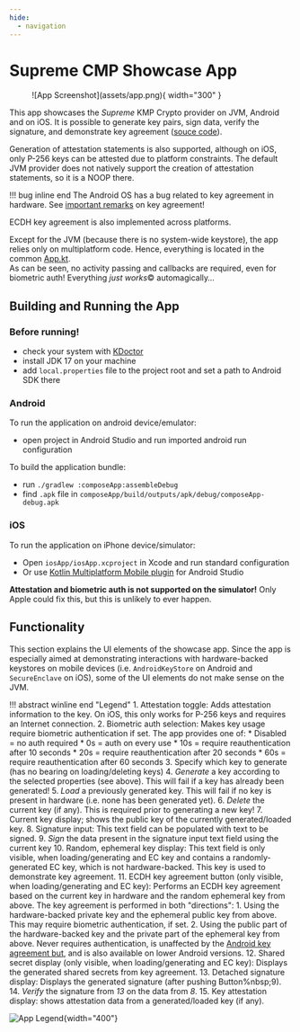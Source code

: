 ```yaml
---
hide:
  - navigation
---
```


# Supreme CMP Showcase App

<figure markdown="span">
![App Screenshot](assets/app.png){ width="300" }
</figure>


This app showcases the _Supreme_ KMP Crypto provider on JVM, Android and on iOS.
It is possible to generate key pairs, sign data, verify the signature, and demonstrate
key agreement ([souce code](https://github.com/a-sit-plus/signum/blob/main/demoapp/)).

Generation of attestation statements is also supported, although on iOS, only P-256 keys can be attested due to platform constraints.
The default JVM provider does not natively support the creation of attestation statements, so it is a NOOP there.

!!! bug inline end
    The Android OS has a bug related to key agreement in hardware. See [important remarks](features.md#android-key-agreement) on key agreement!

ECDH key agreement is also implemented across platforms.

Except for the JVM (because there is no system-wide keystore), the app relies only on multiplatform code.
Hence, everything is located in the common [App.kt](https://github.com/a-sit-plus/signum/blob/main/demoapp/composeApp/src/commonMain/kotlin/at/asitplus/cryptotest/App.kt).  
As can be seen, no activity passing and callbacks are required, even for biometric auth! Everything _just works_&copy; automagically…

## Building and Running the App

### Before running!
- check your system with [KDoctor](https://github.com/Kotlin/kdoctor)
- install JDK 17 on your machine
- add `local.properties` file to the project root and set a path to Android SDK there

### Android
To run the application on android device/emulator:
- open project in Android Studio and run imported android run configuration

To build the application bundle:
- run `./gradlew :composeApp:assembleDebug`
- find `.apk` file in `composeApp/build/outputs/apk/debug/composeApp-debug.apk`

### iOS
To run the application on iPhone device/simulator:
- Open `iosApp/iosApp.xcproject` in Xcode and run standard configuration
- Or use [Kotlin Multiplatform Mobile plugin](https://plugins.jetbrains.com/plugin/14936-kotlin-multiplatform-mobile) for Android Studio

**Attestation and biometric auth is not supported on the simulator!** Only Apple could fix this, but this is unlikely to ever happen.

## Functionality
This section explains the UI elements of the showcase app.
Since the app is especially aimed at demonstrating interactions with hardware-backed keystores on mobile devices
(i.e. `AndroidKeyStore` on Android and `SecureEnclave` on iOS), some of the UI elements do not make sense on the JVM.

!!! abstract winline end "Legend"
    1. Attestation toggle: Adds attestation information to the key. On iOS, this only works for P-256 keys and requires an Internet connection.
    2. Biometric auth selection: Makes key usage require biometric authentication if set. The app provides one of:
        * Disabled = no auth required
        * 0s = auth on every use
        * 10s = require reauthentication after 10 seconds
        * 20s = require reauthentication after 20 seconds
        * 60s = require reauthentication after 60 seconds
    3. Specify which key to generate (has no bearing on loading/deleting keys)
    4. _Generate_ a key according to the selected properties (see above). This will fail if a key has already been generated!
    5. _Load_ a previously generated key. This will fail if no key is present in hardware (i.e. none has been generated yet).
    6. _Delete_ the current key (if any). This is required prior to generating a new key!
    7. Current key display; shows the public key of the currently generated/loaded key.
    8. Signature input: This text field can be populated with text to be signed.
    9. _Sign_ the data present in the signature input text field using the current key
    10. Random, ephemeral key display: This text field is only visible, when loading/generating and EC key and contains a randomly-generated
    EC key, which is not hardware-backed. This key is used to demonstrate key agreement.
    11. ECDH key agreement button (only visible, when loading/generating and EC key): Performs an ECDH key agreement based on the current key in hardware and the random ephemeral key from above.
    The key agreement is performed in both "directions":
        1. Using the hardware-backed private key and the ephemeral public key from above. This may require biometric authentication, if set.
        2. Using the public part of the hardware-backed key and the private part of the ephemeral key from above. Never requires authentication,
        is unaffected by the [Android key agreement but](features.md#android-key-agreement), and is also available on lower Android versions.
    12. Shared secret display (only visible, when loading/generating and EC key): Displays the generated shared secrets from key agreement.
    13. Detached signature display: Displays the generated signature (after pushing Button%nbsp;9).
    14. _Verify_ the signature from _13_ on the data from _8_.
    15. Key attestation display: shows attestation data from a generated/loaded key (if any).

![App Legend](assets/legend.png){width="400"}

